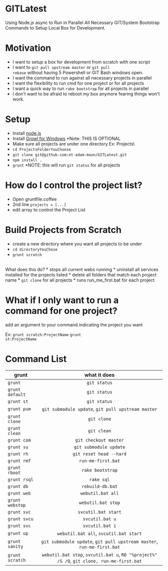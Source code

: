 GITLatest
=========

Using Node.js async to Run in Parallel All Necessary GIT/System Bootstrap Commands to Setup Local Box for Development.

Motivation
==========
  *  I want to setup a box for development from scratch with one script
  *  I want to <code>git pull upstream master</code> or <code>git pull rebase</code> without having 5 Powershell or GIT Bash windows open.
  *  I want the command to run against all necessary projects in parallel
  *  I want the flexibility to run cmd for one project or for all projects
  *  I want a quick way to run <code>rake bootstrap</code> for all projects in parallel
  *  I don't want to be afraid to reboot my box anymore fearing things won't work.

Setup
=====

* Install [node.js](http://nodejs.org/)
* Install [Growl for Windows](http://www.growlforwindows.com/gfw/) *Note: THIS IS OPTIONAL
* Make sure all projects are under one directory Ex: Projects\
* `cd ProjectsFolderYouChoose`
* `git clone git@github.com:ot-adam-moon/GITLatest.git`
* `npm install .`
* `grunt`  *NOTE: this will run `git status` for all projects

How do I control the project list?
==================================

* Open gruntfile.coffee
* 2nd line <code>projects = [...]</code>
* edit array to control the Project List


Build Projects from Scratch
===========================

* create a new directory where you want all projects to be under
* <code>cd directoryYouChose</code>
* <code>grunt scratch</code>
<br/>
What does this do?
 * stops all current webs running
 * uninstall all services installed for the projects listed
 * delete all folders that match each project name
 * <code>git clone</code> for all projects
 * runs run_me_first.bat for each project

What if I only want to run a command for one project?
=====================================================

add an argument to your command indicating the project you want

Ex: <code>grunt scratch:ProjectName</code>
    <code>grunt st:ProjectName</code>
 
Command List
============

| grunt         | what it does  |
| ------------- |:-------------:|
| `grunt` | `git status` |
| `grunt default` | `git status` |
| <code>grunt st</code> | `git status` |
| <code>grunt pum</code> | `git submodule update`, `git pull upstream master` |
| <code>grunt clone</code> | `git clone` |
| <code>grunt clean</code> | `git clean` |
| <code>grunt com</code> | `git checkout master` |
| <code>grunt su</code> | `git submodule update` |
| <code>grunt rh</code> | `git reset head --hard` |
| <code>grunt rmf</code> | `run-me-first.bat` |
| <code>grunt rboot</code> | `rake bootstrap` |
| <code>grunt rsql</code> | `rake sql` |
| <code>grunt db</code> | `rebuild-db.bat` |
| <code>grunt web</code> | `webutil.bat all` |
| <code>grunt webstop</code> | `webutil.bat stop` |
| <code>grunt svc</code> | `svcutil.bat start` |
| <code>grunt svcu</code> | `svcutil.bat u` |
| <code>grunt svc</code> | `svcutil.bat i` |
| <code>grunt up</code> | `webutil.bat all`, `svcutil.bat start` |
| <code>grunt sanity</code> | `git submodule update`, `git pull upstream master`, `run-me-first.bat` |
| `grunt scratch` | `webutil.bat stop`, `svcutil.bat u`, `RD "%project%" /S /Q`, `git clone, run-me-first.bat` |



